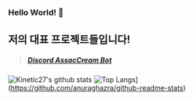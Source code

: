 ### Hello World! 👋
## 저의 대표 프로젝트들입니다!
> ##### [Discord AssacCream Bot](https://discord.com/oauth2/authorize?client_id=756328559827746847&permissions=8&scope=bot, "Invited Link")

![Kinetic27's github stats](https://github-readme-stats.vercel.app/api?username=ERRrOR404&show_icons=true)
![Top Langs](https://github-readme-stats.vercel.app/api/top-langs/?username=ERRrOR404&layout=compact)](https://github.com/anuraghazra/github-readme-stats)
